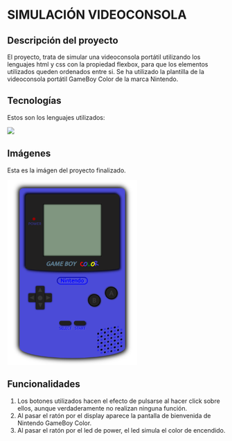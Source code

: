 # SIMULACIÓN VIDEOCONSOLA

## Descripción del proyecto
El proyecto, trata de simular una videoconsola portátil utilizando los lenguajes html y css con la propiedad flexbox, para que los elementos utilizados queden ordenados entre si.
Se ha utilizado la plantilla de la videoconsola portátil GameBoy Color de la marca Nintendo.

## Tecnologías
Estos son los lenguajes utilizados:

<img src="imagenes/logo html css.png" width="100" >

## Imágenes
Esta es la imágen del proyecto finalizado.

<img src="imagenes/GameBoyColorRgsV2.png" width="300" >

## Funcionalidades
1. Los botones utilizados hacen el efecto de pulsarse al hacer click sobre ellos, aunque verdaderamente no realizan ninguna función.
2. Al pasar el ratón por el display aparece la pantalla de bienvenida de Nintendo GameBoy Color.
3. Al pasar el ratón por el led de power, el led simula el color de encendido.
